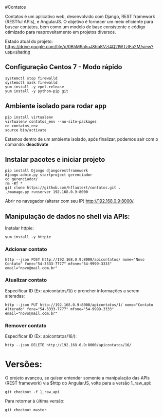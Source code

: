 #Contatos

Contatos é um aplicativo web, desenvolvido com Django, REST framework (RESTful APIs), e AngularJS.
O objetivo é fornecer um meio eficiente para buscar contatos, bem como um modelo de base consistente e código otimizado para reaproveitamento em projetos diversos.

Estado atual do projeto:
https://drive.google.com/file/d/0B5M9a5uJ8hbKVzl4Q2lWTzlEa2M/view?usp=sharing

## Configuração Centos 7 - Modo rápido
````shell
systemctl stop firewalld
systemctl mask firewalld
yum install -y epel-release
yum install -y python-pip git
````
## Ambiente isolado para rodar app
````shell
pip install virtualenv
virtualenv contatos_env --no-site-packages
cd contatos_env 
source bin/activate
````
Estamos dentro de um ambiente isolado, após finalizar, podemos sair com o comando: **deactivate**
## Instalar pacotes e iniciar projeto
````shell
pip install Django djangorestframework
django-admin.py startproject gerenciador
cd gerenciador/
rm -Rf *
git clone https://github.com/hflautert/contatos.git .
./manage.py runserver 192.168.0.9:8000
````

Abrir no navegador (alterar com seu IP) http://192.168.0.9:8000/. 


## Manipulação de dados no shell via APIs:
Instalar httpie:
````shell
yum install -y httpie
````

### Adcionar contato
````shell
http --json POST http://192.168.0.9:8000/apicontatos/ nome="Novo Contato" fone="54-3333-7777" mfone="54-9999-3333" email="novo@mail.com.br"
````

### Atualizar contato
Especificar ID (Ex: apicontatos/1/) e prencher informações a serem alteradas:
````shell
http --json PUT http://192.168.0.9:8000/apicontatos/1/ nome="Contato Alterado" fone="54-3333-7777" mfone="54-9999-3333" email="novo@mail.com.br"
````

### Remover contato
Especificar ID (Ex: apicontatos/16/):
````shell
http --json DELETE http://192.168.0.9:8000/apicontatos/16/
````

# Versões:
O projeto avançou, se quiser entender somente a manipulação das APIs (REST framework) via $http do AngularJS, volte para a versão 1_raw_api:
````shell
git checkout -f 1_raw_api
````
Para retornar à última versão:

````shell
git checkout master
````
